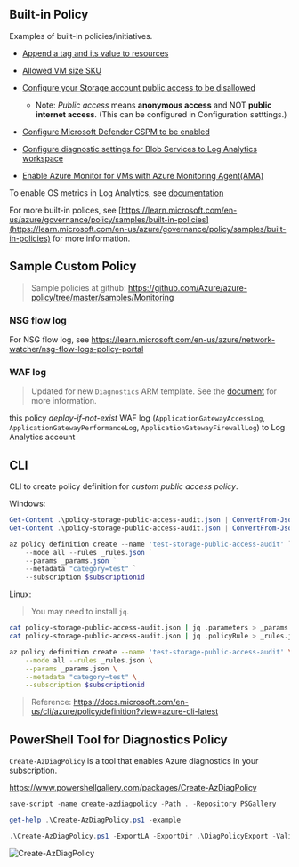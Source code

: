 ## Built-in Policy

Examples of built-in policies/initiatives.

- [Append a tag and its value to resources](https://github.com/Azure/azure-policy/blob/master/built-in-policies/policyDefinitions/Tags/ApplyTag_Append.json)
- [Allowed VM size SKU](https://github.com/Azure/azure-policy/blob/master/built-in-policies/policyDefinitions/Compute/VMSkusAllowed_Deny.json)

- [Configure your Storage account public access to be disallowed](https://github.com/Azure/azure-policy/blob/master/built-in-policies/policyDefinitions/Storage/StorageAccountDisablePublicBlobAccess_Modify.json)      
    - Note: _Public access_ means __anonymous access__ and NOT __public internet access__. (This can be configured in Configuration setttings.)

- [Configure Microsoft Defender CSPM to be enabled](https://github.com/Azure/azure-policy/blob/master/built-in-policies/policyDefinitions/Security%20Center/ASC_Azure_Defender_CSPM_DINE.json)

- [Configure diagnostic settings for Blob Services to Log Analytics workspace](https://github.com/Azure/azure-policy/blob/master/built-in-policies/policyDefinitions/Storage/BlobServicesLogsToWorkspace_DINE.json)

- [Enable Azure Monitor for VMs with Azure Monitoring Agent(AMA)](https://github.com/Azure/azure-policy/blob/master/built-in-policies/policySetDefinitions/Monitoring/AzureMonitor_VM_AMA_new.json)

To enable OS metrics in Log Analytics, see [documentation](https://learn.microsoft.com/en-us/azure/azure-monitor/vm/monitor-virtual-machine)

For more built-in polices, see [https://learn.microsoft.com/en-us/azure/governance/policy/samples/built-in-policies](https://learn.microsoft.com/en-us/azure/governance/policy/samples/built-in-policies) for more information.

## Sample Custom Policy

> Sample policies at github: https://github.com/Azure/azure-policy/tree/master/samples/Monitoring

### NSG flow log

For NSG flow log, see https://learn.microsoft.com/en-us/azure/network-watcher/nsg-flow-logs-policy-portal

### WAF log

> Updated for new `Diagnostics` ARM template. See the [document](https://learn.microsoft.com/en-us/azure/templates/microsoft.insights/diagnosticsettings?pivots=deployment-language-arm-template) for more information.

this policy _deploy-if-not-exist_ WAF log (`ApplicationGatewayAccessLog`, `ApplicationGatewayPerformanceLog`, `ApplicationGatewayFirewallLog`) to Log Analytics account

## CLI

CLI to create policy definition for _custom public access policy_.

Windows:

```powershell
Get-Content .\policy-storage-public-access-audit.json | ConvertFrom-Json | % { $_.parameters } | ConvertTo-Json -Depth 15 > _params.json
Get-Content .\policy-storage-public-access-audit.json | ConvertFrom-Json | % { $_.policyRule } | ConvertTo-Json -Depth 15 > _rules.json

az policy definition create --name 'test-storage-public-access-audit' `
    --mode all --rules _rules.json `
    --params _params.json `
    --metadata "category=test" `
    --subscription $subscriptionid
```

Linux:

> You may need to install `jq`.

```bash
cat policy-storage-public-access-audit.json | jq .parameters > _params.json
cat policy-storage-public-access-audit.json | jq .policyRule > _rules.json

az policy definition create --name 'test-storage-public-access-audit' \
    --mode all --rules _rules.json \
    --params _params.json \
    --metadata "category=test" \
    --subscription $subscriptionid
```

> Reference: https://docs.microsoft.com/en-us/cli/azure/policy/definition?view=azure-cli-latest

## PowerShell Tool for Diagnostics Policy

`Create-AzDiagPolicy` is a tool that enables Azure diagnostics in your subscription.

https://www.powershellgallery.com/packages/Create-AzDiagPolicy

```powershell
save-script -name create-azdiagpolicy -Path . -Repository PSGallery

get-help .\Create-AzDiagPolicy.ps1 -example

.\Create-AzDiagPolicy.ps1 -ExportLA -ExportDir .\DiagPolicyExport -ValidateJSON -SubscriptionId "{subscription id}"
```

![Create-AzDiagPolicy](./azdiagpolicy.png)
